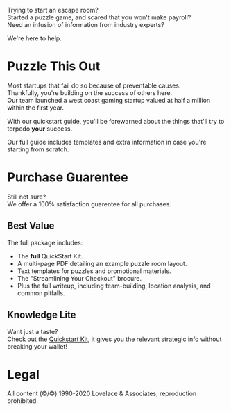 Trying to start an escape room?  
Started a puzzle game, and scared that you won't make payroll?  
Need an infusion of information from industry experts?

We're here to help.

# Puzzle This Out
Most startups that fail do so because of preventable causes.  
Thankfully, you're building on the success of others here.  
Our team launched a west coast gaming startup valued at half a million within the first year.

With our quickstart guide, you'll be forewarned about the things that'll try to torpedo **your** success.

Our full guide includes templates and extra information in case you're starting from scratch.

# Purchase Guarentee
Still not sure?  
We offer a 100% satisfaction guarentee for all purchases.  

## Best Value
The full package includes:
- The **full** QuickStart Kit.  
- A multi-page PDF detailing an example puzzle room layout.  
- Text templates for puzzles and promotional materials.
- The "Streamlining Your Checkout" brocure.
- Plus the full writeup, including team-building, location analysis, and common pitfalls.

## Knowledge Lite
Want just a taste?  
Check out the [Quickstart Kit](#), it gives you the relevant strategic info without breaking your wallet!

# Legal
All content (&copy;/©) 1990-2020 Lovelace & Associates, reproduction prohibited.
